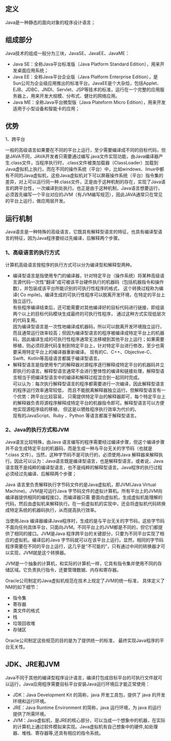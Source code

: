 ## 定义
Java是一种静态的面向对象的程序设计语言；

## 组成部分
Java技术的组成一般分为三块，JavaSE、JavaEE、JavaME：
- Java SE：全称Java平台标准版（Java Platform Standard Edition），用来开发桌面应用系统；
- Java EE：全称Java平台企业版（Java Platform Enterprise Edition），是Sun公司为企业级应用推出的标准平台。JavaEE是个大杂烩，包括Applet、EJB、JDBC、JNDI、Servlet、JSP等技术的标准，运行在一个完整的应用服务器上，用来开发大规模、分布式、健壮的网络应用。
- Java ME：全称Java平台微型版（Java Plateform Micro Edition），用来开发适用于小型设备和智能卡的应用；

## 优势
1、跨平台

一般的高级语言如果要在不同的平台上运行，至少需要编译成不同的目标代码，但是JAVA不同，JAVA开发者只需要通过编写.java文件实现功能，由Java编译器产生.class文件，当程序执行时，.class文件被类加载器（ClassLoader）加载到Java虚拟机上执行。而在不同的操作系统（平台）中，比如windows、linux中都有不同的Java虚拟机，这些Java虚拟机对下可以屏蔽操作系统（平台）指令集的差异，对上可以运行同一种.class文件，正是由于这种机制的存在，实现了Java语言的跨平台性，一次编译到处执行。也正是由于这种机制，Java语言想要运行，必须首先编写一个平台对应的JVM（有JVM编写规范），因此JAVA通常只在常见的平台上运行，做应用层开发。

## 运行机制
Java语言是一种特殊的高级语言，它既具有解释型语言的特征，也具有编译型语言的特征，因为Java程序要经过先编译，后解释两个步骤。

### 1、高级语言的执行方式

计算机高级语言按程序的执行方式可以分为编译型和解释型两种。
- 编译型语言是指使用专门的编译器，针对特定平台（操作系统）将某种高级语言源代码一次性“翻译”成可被该平台硬件执行的机器码（包括机器指令和操作数），并包装成该平台所能识别的可执行性程序的格式， 这个转换过程称为编译( Co mpile)。编译生成的可执行性程序可以脱离开发环境，在特定的平台上独立运行。  
有些程序编译结束后，还可能需要对其他编译好的目标代码进行链接，即组装两个以上的目标代码模块生成最终的可执行性程序， 通过这种方式实现低层次的代码复用。  
因为编译型语言是一次性地编译成机器码，所以可以脱离开发环境独立运行，而且通常运行效率较高；但因为编译型语言的程序被编译成特定平台上的机器码，因此编译生成的可执行性程序通常无法移植到其他平台上运行；如果需要移植，则必须将源代码复制到特定平台上，针对特定平台进行修改，至少也需要采用特定平台上的编译器重新编译。
现有的C、C++、Objective-C、Swift、Kotlin等高级语言都属于编译型语言。
- 解释型语言是指使用专门的解释器对源程序逐行解释成特定平台的机器码并立即执行的语言。解释型语言通常不会进行整体性的编译和链接处理，解释型语言相当于把编译型语言中的编译和解释过程混合到一起同时完成。  
可以认为：每次执行解释型语言的程序都需要进行一次编译，因此解释型语言的程序运行效率通常较低， 而且不能脱离解释器独立运行。但解释型语言有一个优势：跨平台比较容易， 只需提供特定平台的解释器即可，每个特定平台上的解释器负责将源程序解释成特定平台的机器指令即可。解释型语言可以方便地实现源程序级的移植， 但这是以牺牲程序执行效率为代价的。  
现有的JavaScript、Ruby 、Python 等语言都属于解释型语言。

### 2、Java的执行方式和JVM
Java语言比较特殊，由Java 语言编写的程序需要经过编译步骤，但这个编译步骤并不会生成特定平台的机器码，而是生成一种与平台无关的字节码（也就是*.class 文件）。当然，这种字节码不是可执行的，必须使用Java 解释器来解释执行。因此可以认为：Java语言既是编译型语言，也是解释型语言。或者说，Java语言既不是纯粹的编译型语言，也不是纯粹的解释型语言。Java程序的执行过程必须经过先编译、后解释两个步骤；

Java 语言里负责解释执行字节码文件的是Java虚拟机，即JVM(Java Virtual Machine)。JVM是可运行Java 字节码文件的虚拟计算机。所有平台上的JVM向编译器提供相同的编程接口，而编译器只需
要面向虚拟机，生成虚拟机能理解的代码，然后由虚拟机来解释执行。在一些虚拟机的实现中，还会将虚拟机代码转换成特定系统的机器码执行，从而提高执行效率。

当使用Java 编译器编译Java程序时，生成的是与平台无关的字节码，这些字节码不面向任何具体平台，只面向JVM。不同平台上的JVM都是不同的，但它们都提供了相同的接口。JVM是Java 程序跨平台的关键部分，只要为不同平台实现了相应的虚拟机，编译后的Java 字节码就可以在该平台上运行。显然，相同的字节码程序需要在不同的平台上运行，这几乎是“不可能的”，只有通过中间的转换器才可以实现，JVM就是这个转换器。

JVM是一个抽象的计算机，和实际的计算机一样，它具有指令集并使用不同的存储区域。它负责执行指令，还要管理数据、内存和寄存器。

Oracle公司制定的Java虚拟机规范在技术上规定了JVM的统一标准， 具体定义了NM的如下细节：
- 指令集
- 寄存器
- 类文件的格式
- 栈
- 垃圾回收堆
- 存储区

Oracle公司制定这些规范的目的是为了提供统一的标准， 最终实现Java程序的平台无关性。


## JDK、JRE和JVM
Java不同于其他的编译型程序设计语言，编译打包成目标平台的可执行文件就可以运行，Java应用程序需要目标平台安装Java运行环境后才能正常使用：
- JDK：Java Development Kit 的简称，java 开发工具包，提供了 java 的开发环境和运行环境。
- JRE：Java Runtime Environment 的简称，java 运行环境，为 java 的运行提供了所需环境。
- JVM：Java虚拟机，是JRE的核心部分，可以当成一个想象中的机器，在实际的计算机上通过软件模拟来实现。Java虚拟机有自己想象中的硬件,如处理器、堆栈、寄存器等,还具有相应的指令系统。

